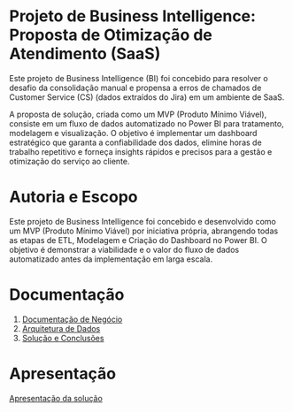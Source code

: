 # Projeto de Business Intelligence: Proposta de Otimização de Atendimento (SaaS)

Este projeto de Business Intelligence (BI) foi concebido para resolver o desafio da consolidação manual e propensa a erros de chamados de Customer Service (CS) (dados extraídos do Jira) em um ambiente de SaaS.

A proposta de solução, criada como um MVP (Produto Mínimo Viável), consiste em um fluxo de dados automatizado no Power BI para tratamento, modelagem e visualização. O objetivo é implementar um dashboard estratégico que garanta a confiabilidade dos dados, elimine horas de trabalho repetitivo e forneça insights rápidos e precisos para a gestão e otimização do serviço ao cliente.

# Autoria e Escopo

Este projeto de Business Intelligence foi concebido e desenvolvido como um MVP (Produto Mínimo Viável) por iniciativa própria, abrangendo todas as etapas de ETL, Modelagem e Criação do Dashboard no Power BI. O objetivo é demonstrar a viabilidade e o valor do fluxo de dados automatizado antes da implementação em larga escala.

# Documentação

<ol>
<li><a href="docs/01-Documentação de Negócio.md"> Documentação de Negócio</a></li>
<li><a href="docs/02-Arquitetura de Dados.md"> Arquitetura de Dados</a></li>
<li><a href="docs/03-Solução e Conclusões.md"> Solução e Conclusões</a></li>
</ol>

# Apresentação

  <a href="presentation/README.md"> Apresentação da solução</a>
